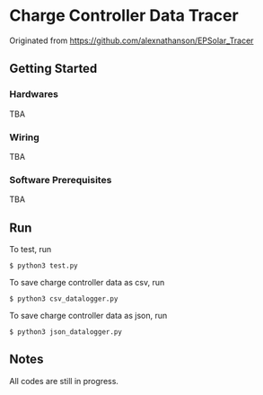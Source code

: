 # Charge Controller Data Tracer
Originated from https://github.com/alexnathanson/EPSolar_Tracer


## Getting Started
### Hardwares
TBA

### Wiring
TBA

### Software Prerequisites
TBA

## Run
To test, run 

```
$ python3 test.py
```

To save charge controller data as csv, run

```
$ python3 csv_datalogger.py
```

To save charge controller data as json, run

```
$ python3 json_datalogger.py
```

## Notes
All codes are still in progress.
